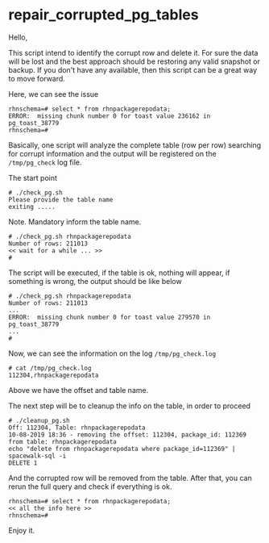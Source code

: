 # repair_corrupted_pg_tables

Hello,

This script intend to identify the corrupt row and delete it. For sure the data will be lost and the best approach should be restoring any valid snapshot or backup. If you don't have any available, then this script can be a great way to move forward.

Here, we can see the issue
```
rhnschema=# select * from rhnpackagerepodata;
ERROR:  missing chunk number 0 for toast value 236162 in pg_toast_38779
rhnschema=# 
```

Basically, one script will analyze the complete table (row per row) searching for corrupt information and the output will be registered on the `/tmp/pg_check` log file.

The start point
```
# ./check_pg.sh 
Please provide the table name
exiting .....
```
Note. Mandatory inform the table name.

```
# ./check_pg.sh rhnpackagerepodata 
Number of rows: 211013
<< wait for a while ... >>
#
```
The script will be executed, if the table is ok, nothing will appear, if something is wrong, the output should be like below
```
# ./check_pg.sh rhnpackagerepodata 
Number of rows: 211013
...
ERROR:  missing chunk number 0 for toast value 279570 in pg_toast_38779
...
#
```

Now, we can see the information on the log `/tmp/pg_check.log`
```
# cat /tmp/pg_check.log
112304,rhnpackagerepodata
```
Above we have the offset and table name.

The next step will be to cleanup the info on the table, in order to proceed
```
# ./cleanup_pg.sh
Off: 112304, Table: rhnpackagerepodata
10-08-2019 18:36 - removing the offset: 112304, package_id: 112369 from table: rhnpackagerepodata
echo "delete from rhnpackagerepodata where package_id=112369" | spacewalk-sql -i
DELETE 1
```

And the corrupted row will be removed from the table. After that, you can rerun the full query and check if everything is ok.
```
rhnschema=# select * from rhnpackagerepodata;
<< all the info here >>
rhnschema=#
```

Enjoy it.
